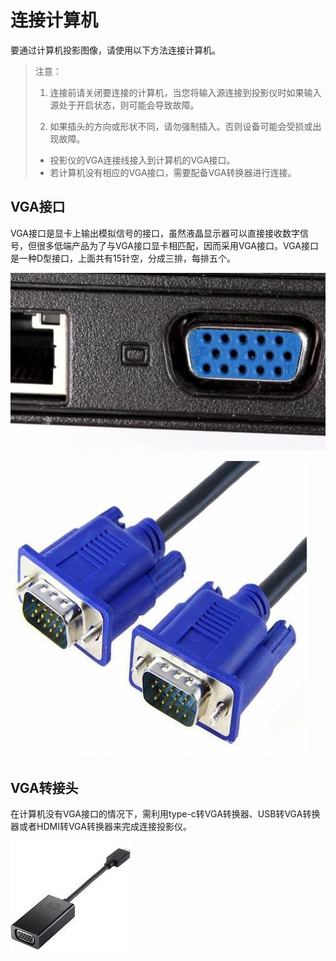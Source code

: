 # **连接计算机**
要通过计算机投影图像，请使用以下方法连接计算机。
> 注意：
> 1. 连接前请关闭要连接的计算机，当您将输入源连接到投影仪时如果输入源处于开启状态，则可能会导致故障。
>
> 2. 如果插头的方向或形状不同，请勿强制插入。否则设备可能会受损或出现故障。
> - 投影仪的VGA连接线接入到计算机的VGA接口。
>  - 若计算机没有相应的VGA接口，需要配备VGA转换器进行连接。

## **VGA接口**
VGA接口是显卡上输出模拟信号的接口，虽然液晶显示器可以直接接收数字信号，但很多低端产品为了与VGA接口显卡相匹配，因而采用VGA接口。VGA接口是一种D型接口，上面共有15针空，分成三排，每排五个。

![VGA接口](images/VGA接口.jpg)

![VGA连接线](images/VGA连接线.jpg)
## **VGA转接头**
在计算机没有VGA接口的情况下，需利用type-c转VGA转换器、USB转VGA转换器或者HDMI转VGA转换器来完成连接投影仪。

![VGA转接头](images/VGA转换器.jpg)
